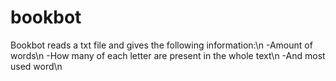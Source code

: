 # bookbot
Bookbot reads a txt file and gives the following information:\n
-Amount of words\n
-How many of each letter are present in the whole text\n
-And most used word\n